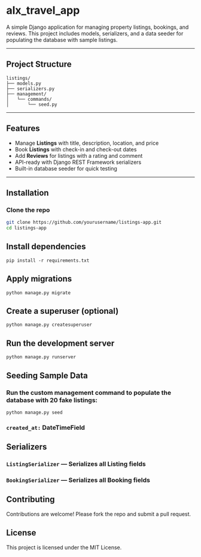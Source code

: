 # alx_travel_app

A simple Django application for managing property listings, bookings, and reviews. This project includes models, serializers, and a data seeder for populating the database with sample listings.

---

## Project Structure
```
listings/
├── models.py
├── serializers.py
├── management/
│   └── commands/
│       └── seed.py
```
---
## Features

- Manage **Listings** with title, description, location, and price  
- Book **Listings** with check-in and check-out dates  
- Add **Reviews** for listings with a rating and comment  
- API-ready with Django REST Framework serializers  
- Built-in database seeder for quick testing  

---

## Installation

### Clone the repo

```bash
git clone https://github.com/yourusername/listings-app.git
cd listings-app
```

## Install dependencies
```pip install -r requirements.txt```

## Apply migrations

````python manage.py migrate````

## Create a superuser (optional)
```python manage.py createsuperuser```

## Run the development server
```python manage.py runserver```

## Seeding Sample Data
### Run the custom management command to populate the database with 20 fake listings:
```python manage.py seed```


### `created_at:` DateTimeField

## Serializers
### `ListingSerializer` — Serializes all Listing fields

### `BookingSerializer` — Serializes all Booking fields

## Contributing
Contributions are welcome! Please fork the repo and submit a pull request.

## License
This project is licensed under the MIT License.



